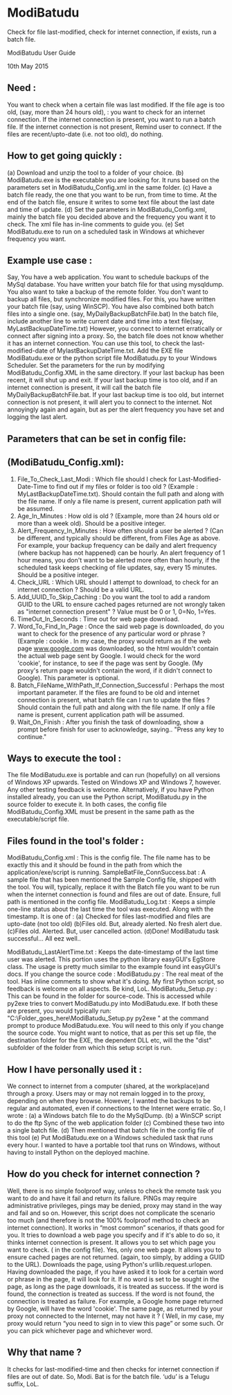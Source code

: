 # ModiBatudu
Check for file last-modified, check for internet connection, if exists, run a batch file. 

ModiBatudu User Guide

10th May 2015

Need :
-----

You want to check when a certain file was last modified. 
If the file age is too old, (say, more than 24 hours old), :
	you want to check for an internet connection. 
		If the internet connection is present, 
				you want to run a batch file. 
		If the internet connection is not present, 
				Remind user to connect. 
If the files are recent/upto-date (i.e. not too old), do nothing. 

How to get going quickly : 
-------------------------

(a) Download and unzip the tool to a folder of your choice. 
(b) ModiBatudu.exe is the executable you are looking for. It runs based on the parameters set in ModiBatudu_Config.xml in the same folder. 
(c) Have a batch file ready, the one that you want to be run, from time to time. At the end of the batch file, ensure it writes to some text file about the last date and time of update. 
(d) Set the parameters in ModiBatudu_Config.xml, mainly the batch file you decided above and the frequency you want it to check. The xml file has in-line comments to guide you. 
(e) Set ModiBatudu.exe to run on a scheduled task in Windows at whichever frequency you want. 

Example use case :
--------------------

Say, You have a web application. You want to schedule backups of the MySql database. You have written your batch file for that using mysqldump.
You also want to take a backup of the remote folder. You don't want to backup all files, but synchronize modified files. For this, you have written your batch file (say, using WinSCP). 
You have also combined both batch files into a single one. (say, MyDailyBackupBatchFile.bat)
In the batch file, include another line to write current date and time into a text file(say, MyLastBackupDateTime.txt)
However, you connect to internet erratically or connect after signing into a proxy. So, the batch file does not know whether it has an internet connection. 
You can use this tool, to check the last-modified-date of MylastBackupDateTime.txt. Add the EXE file ModiBatudu.exe or the python script file ModiBatudu.py to your Windows Scheduler. Set the parameters for the run by modifying ModiBatudu_Config.XML in the same directory. 
If your last backup has been recent, it will shut up and exit. 
If your last backup time is too old, and if an internet connection is present, it will call the batch file MyDailyBackupBatchFile.bat. 
If your last backup time is too old, but internet connection is not present, it will alert you to connect to the internet. Not annoyingly again and again, but as per the alert frequency you have set and logging the last alert. 

Parameters that can be set in config file:
----------------------------------------

(ModiBatudu_Config.xml):
-------------------------

1. File_To_Check_Last_Modi : Which file should I check for Last-Modified-Date-Time to find out if my files or folder is too old ? (Example : MyLastBackupDateTime.txt). 
Should contain the full path and along with the file name. If only a file name is present, current application path will be assumed. 
2. Age_In_Minutes : How old is old ? (Example, more than 24 hours old or more than a week old). 
Should be a positive integer. 
3. Alert_Frequency_In_Minutes : How often should a user be alerted ? (Can be different, and typically should be different, from Files Age as above. 
For example, your backup frequency can be daily and alert frequency (where backup has not happened) can be hourly. An alert frequency of 1 hour means, you don't want to be alerted more often than hourly, if the scheduled task keeps checking of file updates, say, every 15 minutes. 
Should be a positive integer. 
4. Check_URL : Which URL should I attempt to download, to check for an internet connection ? Should be a valid URL. 
5. Add_UUID_To_Skip_Caching : Do you want the tool to add a random GUID to the URL to ensure cached pages returned are not wrongly taken as "internet connection present" ? Value must be 0 or 1, 0=No, 1=Yes. 
6. TimeOut_In_Seconds : Time out for web page download. 
7. Word_To_Find_In_Page  : Once the said web page is downloaded, do you want to check for the presence of any particular word or phrase ? (Example : cookie . In my case, the proxy would return as if the web page www.google.com was downloaded, so the html wouldn't contain the actual web page sent by Google. I would check for the word 'cookie', for instance, to see if the page was sent by Google. (My proxy's return page wouldn't contain the word, if it didn't connect to Google). This parameter is optional. 
8. Batch_FileName_WithPath_If_Connection_Successful : Perhaps the most important parameter. If the files are found to be old and internet connection is present, what batch file can I run to update the files ? 
Should contain the full path and along with the file name. If only a file name is present, current application path will be assumed. 
9. Wait_On_Finish : After you finish the task of downloading, show a prompt before finish for user to acknowledge, saying.. "Press any key to continue."

Ways to execute the tool :
-------------------------

The file ModiBatudu.exe is portable and can run (hopefully) on all versions of Windows XP upwards. Tested on Windows XP and Windows 7, however. Any other testing feedback is welcome. 
Alternatively, if you have Python installed already, you can use the Python script, ModiBatudu.py in the source folder to execute it. 
In both cases, the config file ModiBatudu_Config.XML must be present in the same path as the executable/script file. 

Files found in the tool's folder :
-----------------------------------

ModiBatudu_Config.xml : This is the config file. The file name has to be exactly this and it should be found in the path from which the application/exe/script is running. 
SampleBatFile_ConnSuccess.bat : A sample file that has been mentioned the Sample Config file, shipped with the tool. You will, typically, replace it with the Batch file you want to be run when the internet connection is found and files are out of date. Ensure, full path is mentioned in the config file. 
ModiBatudu_Log.txt : Keeps a simple one-line status about the last time the tool was executed. Along with the timestamp. It is one of : 
(a) Checked for files last-modified and files are upto-date (not too old) 
(b)Files old. But, already alerted. No fresh alert due. 
(c)Files old. Alerted. But, user cancelled action.
(d)Done! ModiBatudu task successful... All eez well..

ModiBatudu_LastAlertTime.txt : Keeps the date-timestamp of the last time user was alerted. This portion uses the python library easyGUI's EgStore class. The usage is pretty much similar to the example found int easyGUI's docs. 
If you change the source code :
ModiBatudu.py : The real meat of the tool. Has inline comments to show what it's doing. My first Python script, so feedback is welcome on all aspects. Be kind, LoL. 
ModiBatudu_Setup.py : This can be found in the folder for source-code. This is accessed while py2exe tries to convert ModiBatudu.py into ModiBatudu.exe. If both these are present, you would typically run:
 "C:\Folder_goes_here\ModiBatudu_Setup.py py2exe " at the command prompt to produce ModiBatudu.exe. You will need to this only if you change the source code. You might want to notice, that as per this set up file, the destination folder for the EXE, the dependent DLL etc, will the the "dist" subfolder of the folder from which this setup script is run. 
 
How I have personally used it : 
------------------------------

We connect to internet from a computer (shared, at the workplace)and through a proxy. Users may or may not remain logged in to the proxy, depending on when they browse. However, I wanted the backups to be regular and automated, even if connections to the Internet were erratic. So, I wrote :
(a) a Windows batch file to do the MySqlDump. 
(b) a WinSCP script to do the ftp Sync of the web application folder 
(c) Combined these two into a single batch file. 
(d) Then mentioned that batch file in the config file of this tool 
(e) Put ModiBatudu.exe on a Windows scheduled task that runs every hour.
I wanted to have a portable tool that runs on Windows, without having to install Python on the deployed machine. 

How do you check for internet connection ?
---------------------------------------------

Well, there is no simple foolproof way, unless to check the remote task you want to do and have it fail and return its failure. PINGs may require administrative privileges, pings may be denied, proxy may stand in the way and fail and so on. However, this script does not complicate the scenario too much (and therefore is not the 100% foolproof method to check an internet connection). It works in “most common” scenarios, if thats good for you. 
It tries to download a web page you specify and if it's able to do so, it thinks internet connection is present. 
It allows you to set which page you want to check. ( in the config file). Yes, only one web page. 
It allows you to ensure cached pages are not returned. (again, too simply, by adding a GUID to the URL). 
Downloads the page, using Python's urllib.request.urlopen. 
Having downloaded the page, if you have asked it to look for a certain word or phrase in the page, it will look for it. 
If no word is set to be sought in the page, as long as the page downloads, it is treated as success. 
If the word is found, the connection is treated as success.
If the word is not found, the connection is treated as failure. 
For example, a Google home page returned by Google, will have the word 'cookie'. The same page, as returned by your proxy not connected to the Internet, may not have it ? ( Well, in my case, my proxy would return “you need to sign in to view this page” or some such. Or you can pick whichever page and whichever word. 

Why that name ?
---------------
It checks for last-modified-time and then checks for internet connection if files are out of date. So, Modi. 
Bat is for the batch file. 
‘udu’ is a Telugu suffix, LoL. 

